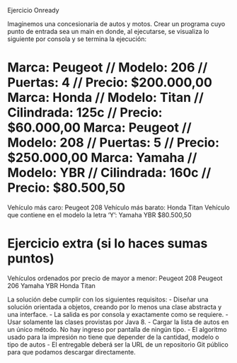 Ejercicio Onready 

Imaginemos una concesionaria de autos y motos.
Crear un programa cuyo punto de entrada sea un main en donde, al ejecutarse, se visualiza lo siguiente por consola y se termina la ejecución:

Marca: Peugeot // Modelo: 206 // Puertas: 4 // Precio: $200.000,00
Marca: Honda // Modelo: Titan // Cilindrada: 125c // Precio: $60.000,00
Marca: Peugeot // Modelo: 208 // Puertas: 5 // Precio: $250.000,00
Marca: Yamaha // Modelo: YBR // Cilindrada: 160c // Precio: $80.500,50
=============================
Vehículo más caro: Peugeot 208
Vehículo más barato: Honda Titan
Vehículo que contiene en el modelo la letra ‘Y’: Yamaha YBR $80.500,50

Ejercicio extra (si lo haces sumas puntos)
=============================
Vehículos ordenados por precio de mayor a menor:
Peugeot 208
Peugeot 206
Yamaha YBR
Honda Titan

La solución debe cumplir con los siguientes requisitos:
	- Diseñar una solución orientada a objetos, creando por lo menos una clase abstracta y una interface.
	- La salida es por consola y exactamente como se requiere.
	- Usar solamente las clases provistas por Java 8.
	- Cargar la lista de autos en un único método. No hay ingreso por pantalla de ningún tipo.
	- El algoritmo usado para la impresión no tiene que depender de la cantidad, modelo o tipo de autos
	- El entregable deberá ser la URL de un repositorio Git público para que podamos descargar directamente.
